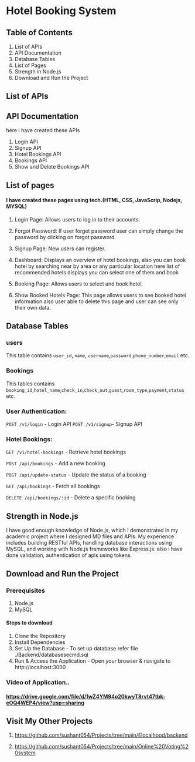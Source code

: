 # Hotel Booking System
## Table of Contents
1. List of APIs
2. API Documentation
3. Database Tables
4. List of Pages
5. Strength in Node.js
6. Download and Run the Project

## List of APIs
## API Documentation
 here i have created these APIs
1. Login API
2. Signup API
3. Hotel Bookings API
4. Bookings API
5. Show and Delete Bookings API

## List of pages
#### I have created these pages using tech.(HTML, CSS, JavaScrip, Nodejs, MYSQL)
1. Login Page: Allows users to log in to their accounts.
2. Forgot Password: If user forget password user can simply change the password by clicking on forgot password.
3. Signup Page: New users can register.
4. Dashboard: Displays an overview of hotel bookings, also you can book hotel by searching near by area or any particular location here list of recommended hotels displays you can select one of them and book 

5. Booking Page: Allows users to select and book hotel.
6. Show Booked Hotels Page: This page allows users to see booked hotel information also user able to delete this page and user can see only their own data.

## Database Tables
### users
 This table contains `user_id`, `name`, `username`,`password`,`phone_number`,`email` etc.
 ### Bookings
 This tables contains `booking_id`,`hotel_name`,`check_in`,`check_out`,`guest`,`room_type`,`payment`,`status` etc.
 
### User Authentication:
`POST /v1/login` - Login API
`POST /v1/signup`- Signup API
### Hotel Bookings:

`GET /v1/hotel-bookings` - Retrieve hotel bookings

`POST /api/bookings` - Add a new booking

`POST /api/update-status` - Update the status of a booking

`GET /api/bookings` - Fetch all bookings

`DELETE /api/bookings/:id` - Delete a specific booking

## Strength in Node.js
I have good enough knowledge of Node.js, which I demonstrated in my academic project where I designed MD files and APIs. My experience includes building RESTful APIs, handling database interactions using MySQL, and working with Node.js frameworks like Express.js. also i have done validation, authentication of apis using tokens.  

## Download and Run the Project 
### Prerequisites
1. Node.js
2. MySQL
#### Steps to download
1. Clone the Repository
2. Install Dependencies
3. Set Up the Database - To set up database refer file ./Backend/databasesecmd.sql   
4. Run & Access the Application -
Open your browser & navigate to http://localhost:3000
### Video of Application..
#### https://drive.google.com/file/d/1wZ4YM94o20kwyT8rvt47tbk-eOQ4WEP4/view?usp=sharing

## Visit My Other Projects 
1. https://github.com/sushant054/Projects/tree/main/Elocalhood/backend

2. https://github.com/sushant054/Projects/tree/main/Online%20Voting%20system

